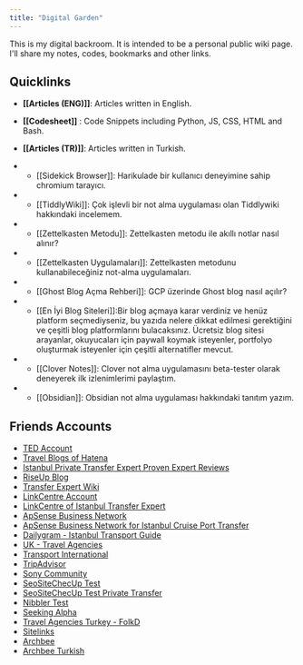 ```yaml
---
title: "Digital Garden"
---
```


This is my digital backroom. It is intended to be a personal public wiki page. I'll share my notes, codes, bookmarks and other links.



## Quicklinks
* __[[Articles (ENG)]]__: Articles written in English.
* __[[Codesheet]]__ : Code Snippets including Python, JS, CSS, HTML and Bash.

*  __[[Articles (TR)]]__: Articles written in Turkish.
* * [[Sidekick Browser]]: Harikulade bir kullanıcı deneyimine sahip chromium tarayıcı. 
* * [[TiddlyWiki]]: Çok işlevli bir not alma uygulaması olan Tiddlywiki hakkındaki incelemem.
* * [[Zettelkasten Metodu]]: Zettelkasten metodu ile akıllı notlar nasıl alınır?

* * [[Zettelkasten Uygulamaları]]: Zettelkasten metodunu kullanabileceğiniz not-alma uygulamaları.

* * [[Ghost Blog Açma Rehberi]]: GCP üzerinde Ghost blog nasıl açılır?

* * [[En İyi Blog Siteleri]]:Bir blog açmaya karar verdiniz ve henüz platform seçmediyseniz, bu yazıda nelere dikkat edilmesi gerektiğini ve çeşitli blog platformlarını bulacaksınız. Ücretsiz blog sitesi arayanlar, okuyucaları için paywall koymak isteyenler, portfolyo oluşturmak isteyenler için çeşitli alternatifler mevcut.

* * [[Clover Notes]]: Clover not alma uygulamasını beta-tester olarak deneyerek ilk izlenimlerimi paylaştım.

* * [[Obsidian]]: Obsidian not alma uygulaması hakkındaki tanıtım yazım. 

## Friends Accounts

- [TED Account](https://www.ted.com/profiles/25441612) 
- [Travel Blogs of Hatena](https://profile.hatena.ne.jp/istanbultransferexpert/) 
- [Istanbul Private Transfer Expert Proven Expert Reviews](https://www.provenexpert.com/istanbulairporttransfer/)
- [RiseUp Blog](https://we.riseup.net/privatetransfer)
- [Transfer Expert Wiki](https://www.viki.com/users/transferexpert/about)   
- [LinkCentre Account](https://www.linkcentre.com/profile/canburaks/)
- [LinkCentre of Istanbul Transfer Expert](https://www.linkcentre.com/profile/canburaks/)
- [ApSense Business Network](http://www.apsense.com/user/webmeister/have?id=185327)
- [ApSense Business Network for Istanbul Cruise Port Transfer](http://www.apsense.com/user/webmeister/have?id=185328)
- [Dailygram - Istanbul Transport Guide](https://dailygram.com/index.php/blog/848367/istanbul-traveler-transportation-guide/)
- [UK - Travel Agencies](http://co.uk-www.com/istanbultransferexpert.com)
- [Transport International](https://www.transport-international.com/professional/istanbul-transfer-expert-6003)
- [TripAdvisor](https://www.tripadvisor.com/Profile/cbsofyalioglu)
- [Sony Community](https://us.community.sony.com/s/profile/0054O000009NhSa?language=en_US)
- [SeoSiteChecUp Test](https://seositecheckup.com/seo-audit/istanbultransferexpert.com)
- [SeoSiteChecUp Test Private Transfer](https://seositecheckup.com/seo-audit/istanbultransferexpert.com/istanbul-private-transfer)
- [Nibbler Test](https://nibbler.silktide.com/en_US/reports/istanbultransferexpert.com)
- [Seeking Alpha](https://seekingalpha.com/user/52932217/comments)
- [Travel Agencies Turkey - FolkD](https://www.folkd.com/user/transferexpert)
- [Sitelinks](https://www.sitelinks.info/istanbultransferexpert.com/)
- [Archbee](https://app.archbee.io/public/qpZjiWb-Zbl0O3Qr1f8qH/x4wZ-)
- [Archbee Turkish](https://app.archbee.io/public/qpZjiWb-Zbl0O3Qr1f8qH/HajY-)










